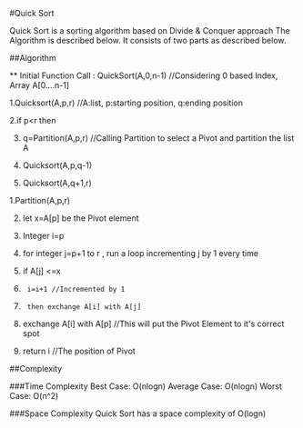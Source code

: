 #Quick Sort

Quick Sort is a sorting algorithm based on Divide & Conquer approach
The Algorithm is described below. It consists of two parts as described below.

##Algorithm

** Initial Function Call : QuickSort(A,0,n-1) //Considering 0 based Index, Array A[0....n-1]

1.Quicksort(A,p,r) //A:list, p:starting position, q:ending position

2.if p<r then

3.  q=Partition(A,p,r)  //Calling Partition to select a Pivot and partition the list A

4.  Quicksort(A,p,q-1)

5.  Quicksort(A,q+1,r)

1.Partition(A,p,r)

2.  let x=A[p] be the Pivot element

3.  Integer i=p

4.  for integer j=p+1 to r , run a loop incrementing j by 1 every time

5.    if A[j] <=x

6.      i=i+1 //Incremented by 1

7.      then exchange A[i] with A[j]

8.  exchange A[i] with A[p] //This will put the Pivot Element to it's correct spot

9.  return i //The position of Pivot  
  
##Complexity
  
###Time Complexity
Best Case: O(nlogn)
Average Case: O(nlogn)
Worst Case: O(n^2) 
  
###Space Complexity
Quick Sort has a space complexity of O(logn)  
